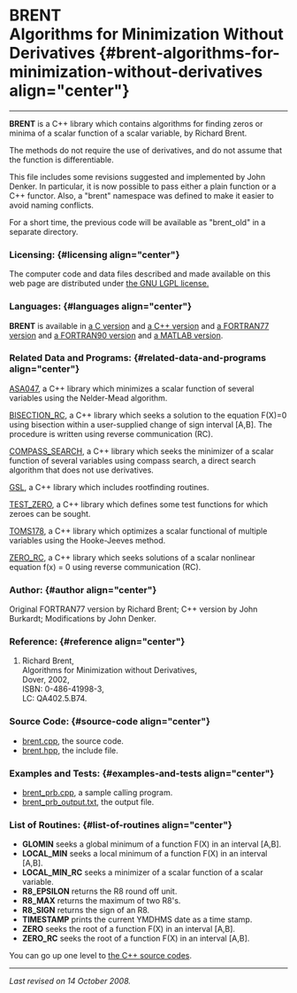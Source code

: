 BRENT\
Algorithms for Minimization Without Derivatives {#brent-algorithms-for-minimization-without-derivatives align="center"}
===============================================

------------------------------------------------------------------------

**BRENT** is a C++ library which contains algorithms for finding zeros
or minima of a scalar function of a scalar variable, by Richard Brent.

The methods do not require the use of derivatives, and do not assume
that the function is differentiable.

This file includes some revisions suggested and implemented by John
Denker. In particular, it is now possible to pass either a plain
function or a C++ functor. Also, a "brent" namespace was defined to make
it easier to avoid naming conflicts.

For a short time, the previous code will be available as "brent\_old" in
a separate directory.

### Licensing: {#licensing align="center"}

The computer code and data files described and made available on this
web page are distributed under [the GNU LGPL
license.](../../txt/gnu_lgpl.txt)

### Languages: {#languages align="center"}

**BRENT** is available in [a C version](../../c_src/brent/brent.html)
and [a C++ version](../../cpp_src/brent/brent.html) and [a FORTRAN77
version](../../f77_src/brent/brent.html) and [a FORTRAN90
version](../../f_src/brent/brent.html) and [a MATLAB
version](../../m_src/brent/brent.html).

### Related Data and Programs: {#related-data-and-programs align="center"}

[ASA047](../../cpp_src/asa047/asa047.html), a C++ library which
minimizes a scalar function of several variables using the Nelder-Mead
algorithm.

[BISECTION\_RC](../../cpp_src/bisection_rc/bisection_rc.html), a C++
library which seeks a solution to the equation F(X)=0 using bisection
within a user-supplied change of sign interval \[A,B\]. The procedure is
written using reverse communication (RC).

[COMPASS\_SEARCH](../../cpp_src/compass_search/compass_search.html), a
C++ library which seeks the minimizer of a scalar function of several
variables using compass search, a direct search algorithm that does not
use derivatives.

[GSL](../../cpp_src/gsl/gsl.html), a C++ library which includes
rootfinding routines.

[TEST\_ZERO](../../cpp_src/test_zero/test_zero.html), a C++ library
which defines some test functions for which zeroes can be sought.

[TOMS178](../../cpp_src/toms178/toms178.html), a C++ library which
optimizes a scalar functional of multiple variables using the
Hooke-Jeeves method.

[ZERO\_RC](../../cpp_src/zero_rc/zero_rc.html), a C++ library which
seeks solutions of a scalar nonlinear equation f(x) = 0 using reverse
communication (RC).

### Author: {#author align="center"}

Original FORTRAN77 version by Richard Brent; C++ version by John
Burkardt; Modifications by John Denker.

### Reference: {#reference align="center"}

1.  Richard Brent,\
    Algorithms for Minimization without Derivatives,\
    Dover, 2002,\
    ISBN: 0-486-41998-3,\
    LC: QA402.5.B74.

### Source Code: {#source-code align="center"}

-   [brent.cpp](brent.cpp), the source code.
-   [brent.hpp](brent.hpp), the include file.

### Examples and Tests: {#examples-and-tests align="center"}

-   [brent\_prb.cpp](brent_prb.cpp), a sample calling program.
-   [brent\_prb\_output.txt](brent_prb_output.txt), the output file.

### List of Routines: {#list-of-routines align="center"}

-   **GLOMIN** seeks a global minimum of a function F(X) in an interval
    \[A,B\].
-   **LOCAL\_MIN** seeks a local minimum of a function F(X) in an
    interval \[A,B\].
-   **LOCAL\_MIN\_RC** seeks a minimizer of a scalar function of a
    scalar variable.
-   **R8\_EPSILON** returns the R8 round off unit.
-   **R8\_MAX** returns the maximum of two R8's.
-   **R8\_SIGN** returns the sign of an R8.
-   **TIMESTAMP** prints the current YMDHMS date as a time stamp.
-   **ZERO** seeks the root of a function F(X) in an interval \[A,B\].
-   **ZERO\_RC** seeks the root of a function F(X) in an interval
    \[A,B\].

You can go up one level to [the C++ source codes](../cpp_src.html).

------------------------------------------------------------------------

*Last revised on 14 October 2008.*
